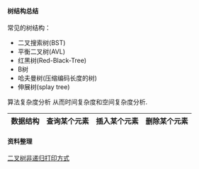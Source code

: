 #### 树结构总结

常见的树结构：

- 二叉搜索树(BST)
- 平衡二叉树(AVL)
- 红黑树(Red-Black-Tree)
- B树
- 哈夫曼树(压缩编码长度的树)
- 伸展树(splay tree)

算法复杂度分析
从而时间复杂度和空间复杂度分析.

|数据结构|查询某个元素|插入某个元素|删除某个元素|
|----|----|----|----|


#### 资料整理
[二叉树非递归打印方式](https://www.cnblogs.com/songwenjie/p/8955856.html#%E6%89%AF%E4%B8%80%E6%89%AF)